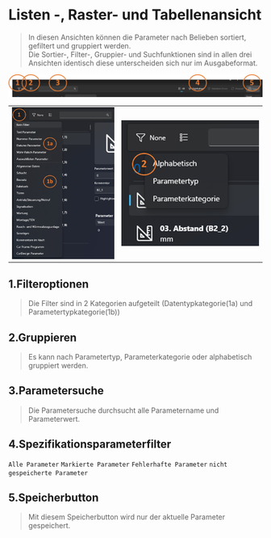 # Listen -, Raster- und Tabellenansicht

>In diesen Ansichten können die Parameter nach Belieben sortiert, gefiltert und gruppiert werden.  
>Die Sortier-, Filter-, Gruppier- und Suchfunktionen sind in allen drei Ansichten identisch diese unterscheiden sich nur im Ausgabeformat.

![image](/LiftDataManager/Docs/HelpImages/image81.png)  

|       |       |
|:-----:|:-----:|
|![image](/LiftDataManager/Docs/HelpImages/image82.png) | ![image](/LiftDataManager/Docs/HelpImages/image83.png) |  

## 1.Filteroptionen

>Die Filter sind in 2 Kategorien aufgeteilt (Datentypkategorie(1a) und Parametertypkategorie(1b))

## 2.Gruppieren

>Es kann nach Parametertyp, Parameterkategorie oder alphabetisch gruppiert werden.

## 3.Parametersuche

>Die Parametersuche durchsucht alle Parametername und Parameterwert.

## 4.Spezifikationsparameterfilter

`Alle Parameter` `Markierte Parameter` `Fehlerhafte Parameter` `nicht gespeicherte Parameter`

## 5.Speicherbutton

>Mit diesem Speicherbutton wird nur der aktuelle Parameter gespeichert.

[//]: # (Tags: Parameteransichten | Listenansicht| Rasteransicht | Tabellenansicht)  
